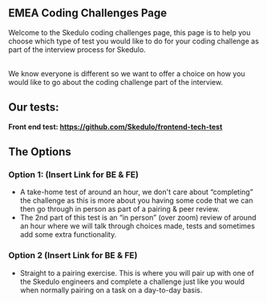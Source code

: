 ## EMEA Coding Challenges Page

Welcome to the Skedulo coding challenges page, this page is to help you choose which type of test you would like to do for your coding challenge as part of the interview process for Skedulo.

 \
We know everyone is different so we want to offer a choice on how you would like to go about the coding challenge part of the interview.

## Our tests:
**Front end test: https://github.com/Skedulo/frontend-tech-test**

## The Options

### Option 1: (Insert Link for BE & FE)


* A take-home test of around an hour, we don't care about “completing” the challenge as this is more about you having some code that we can then go through in person as part of a pairing & peer review.
* The 2nd part of this test is an “in person” (over zoom) review of around an hour where we will talk through choices made, tests and sometimes add some extra functionality.


### Option 2 (Insert Link for BE & FE)



* Straight to a pairing exercise. This is where you will pair up with one of the Skedulo engineers and complete a challenge just like you would when normally pairing on a task on a day-to-day basis.
